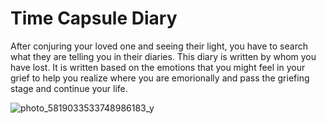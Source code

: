 # Time Capsule Diary
After conjuring your loved one and seeing their light, you have to search what they are telling you in their diaries. This diary is written by whom you have lost. It is written based on the emotions that you might feel in your grief to help you realize where you are emorionally and pass the griefing stage and continue your life. 

![photo_5819033533748986183_y](https://user-images.githubusercontent.com/116266413/207279410-66c5b3e9-abbb-4a13-a33c-e84942167dd5.jpg)
